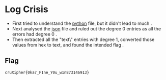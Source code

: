 # Log Crisis
- First tried to understand the [python](./grid_Search.py) file, but it didn't lead to much .
- Next analysed the [json](./output.json) file and ruled out the degree 0 entries as all the errors had degree 0 .
- Then extracted all the "text\\" entries with degree 1, converted those values from hex to text, and found the intended flag .
## Flag
```
cruXipher{0ka7_F1ne_Y0u_w1n873146913}
```
